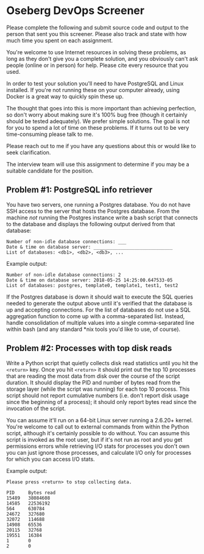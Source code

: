 # Oseberg DevOps Screener

Please complete the following and submit source code and output to the person
that sent you this screener. Please also track and state with how much time you
spent on each assignment.

You're welcome to use Internet resources in solving these problems, as long as
they don't give you a complete solution, and you obviously can't ask people
(online or in person) for help. Please cite every resource that you used.

In order to test your solution you'll need to have PostgreSQL and Linux
installed. If you're not running these on your computer already, using Docker is
a great way to quickly spin these up.

The thought that goes into this is more important than achieving perfection, so
don't worry about making sure it's 100% bug free (though it certainly should be
tested adequately). We prefer simple solutions. The goal is not for you to spend
a lot of time on these problems. If it turns out to be very time-consuming
please talk to me.

Please reach out to me if you have any questions about this or would like to
seek clarification.

The interview team will use this assignment to determine if you may be a
suitable candidate for the position.


## Problem #1: PostgreSQL info retriever

You have two servers, one running a Postgres database. You do not have SSH
access to the server that hosts the Postgres database. From the machine *not*
running the Postgres instance write a bash script that connects to the database
and displays the following output derived from that database:

```
Number of non-idle database connections: ___
Date & time on database server: _____________________________
List of databases: <db1>, <db2>, <db3>, ...
```

Example output:
```
Number of non-idle database connections: 2
Date & time on database server: 2018-05-25 14:25:00.647533-05
List of databases: postgres, template0, template1, test1, test2
```

If the Postgres database is down it should wait to execute the SQL queries
needed to generate the output above until it's verified that the database is up
and accepting connections. For the list of databases do not use a SQL
aggregation function to come up with a comma-separated list. Instead, handle
consolidation of multiple values into a single comma-separated line within bash
(and any standard \*nix tools you'd like to use, of course).


## Problem #2: Processes with top disk reads

Write a Python script that quietly collects disk read statistics until you hit
the `<return>` key. Once you hit `<return>` it should print out the top 10
processes that are reading the most data from disk over the course of the script
duration. It should display the PID and number of bytes read from the storage
layer (while the script was running) for each top 10 process. This script should
not report cumulative numbers (i.e. don't report disk usage since the beginning
of a process); it should only report bytes read since the invocation of the
script.

You can assume it'll run on a 64-bit Linux server running a 2.6.20+ kernel.
You're welcome to call out to external commands from within the Python script,
although it's certainly possible to do without. You can assume this script is
invoked as the root user, but if it's not run as root and you get permissions
errors while retrieving I/O stats for processes you don't own you can just
ignore those processes, and calculate I/O only for processes for which you can
access I/O stats.

Example output:
```
Please press <return> to stop collecting data.

PID     Bytes read
15489   38084608
14585   22536192
564     630784
24672   327680
32072   114688
14908   65536
20115   32768
19551   16384
1       0
2       0
```
